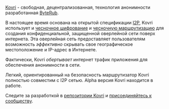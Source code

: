 [Kovri](https://getbyterub.org/resources/byterubpedia/kovri.html) - свободная, децентрализованная, технология анонимности разработанная [ByteRub](https://getbyterub.org).

В настоящее время основана на открытой спецификации [I2P](https://getbyterub.org/resources/byterubpedia/i2p.html), Kovri использует и [чесночное шифрование](https://getbyterub.org/resources/byterubpedia/garlic-encryption.html) и [чесночную маршрутизацию](https://getbyterub.org/resources/byterubpedia/garlic-routing.html) для создания конфиденциальной, защищенной оверлейной сети поверх интернета. Эта оверлейная сеть предоставляет пользователям возможность *эффективно* скрывать свое географическое местоположение и IP-адрес в Интернете.

Фактически, Kovri *обертывает* интернет трафик приложения для обеспечения анонимности в сети.

Легкий, ориентированный на безопасность маршрутизатор Kovri полностью совместим с I2P сетью. Alpha версия Kovri находится в работе.

Следите за разработкой в [репозитории Kovri](https://github.com/byterubpay/kovri#downloads) и [присоединяйтесь к сообществу](https://github.com/byterubpay/kovri#contact).
